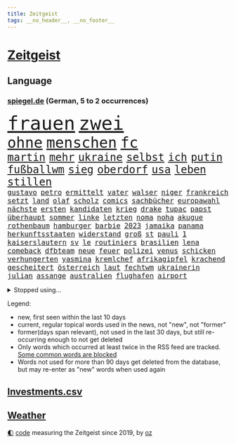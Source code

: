 ```yaml
---
title: Zeitgeist
tags: __no_header__, __no_footer__
---
```


# [Zeitgeist](https://oliz.io/zeitgeist/)

## Language

<h3><a href="https://www.spiegel.de" target="_blank">spiegel.de</a> (German, 5 to 2 occurrences)</h3>
<p style="font-family:monospace">
<span style="font-size:32pt"><a href="news_links.html#frauen" class="current">frauen</a></span>
<span style="font-size:32pt"><a href="news_links.html#zwei" class="current">zwei</a></span>
<br>
<span style="font-size:25pt"><a href="news_links.html#ohne" class="current">ohne</a></span>
<span style="font-size:25pt"><a href="news_links.html#menschen" class="current">menschen</a></span>
<span style="font-size:25pt"><a href="news_links.html#fc" class="current">fc</a></span>
<br>
<span style="font-size:18pt"><a href="news_links.html#martin" class="current">martin</a></span>
<span style="font-size:18pt"><a href="news_links.html#mehr" class="current">mehr</a></span>
<span style="font-size:18pt"><a href="news_links.html#ukraine" class="current">ukraine</a></span>
<span style="font-size:18pt"><a href="news_links.html#selbst" class="current">selbst</a></span>
<span style="font-size:18pt"><a href="news_links.html#ich" class="current">ich</a></span>
<span style="font-size:18pt"><a href="news_links.html#putin" class="current">putin</a></span>
<span style="font-size:18pt"><a href="news_links.html#fußballwm" class="current">fußballwm</a></span>
<span style="font-size:18pt"><a href="news_links.html#sieg" class="current">sieg</a></span>
<span style="font-size:18pt"><a href="news_links.html#oberdorf" class="current">oberdorf</a></span>
<span style="font-size:18pt"><a href="news_links.html#usa" class="current">usa</a></span>
<span style="font-size:18pt"><a href="news_links.html#leben" class="current">leben</a></span>
<span style="font-size:18pt"><a href="news_links.html#stillen" class="current">stillen</a></span>
<br>
<span style="font-size:12pt"><a href="news_links.html#gustavo" class="current">gustavo</a></span>
<span style="font-size:12pt"><a href="news_links.html#petro" class="new">petro</a></span>
<span style="font-size:12pt"><a href="news_links.html#ermittelt" class="current">ermittelt</a></span>
<span style="font-size:12pt"><a href="news_links.html#vater" class="current">vater</a></span>
<span style="font-size:12pt"><a href="news_links.html#walser" class="new">walser</a></span>
<span style="font-size:12pt"><a href="news_links.html#niger" class="current">niger</a></span>
<span style="font-size:12pt"><a href="news_links.html#frankreich" class="current">frankreich</a></span>
<span style="font-size:12pt"><a href="news_links.html#setzt" class="current">setzt</a></span>
<span style="font-size:12pt"><a href="news_links.html#land" class="current">land</a></span>
<span style="font-size:12pt"><a href="news_links.html#olaf" class="current">olaf</a></span>
<span style="font-size:12pt"><a href="news_links.html#scholz" class="current">scholz</a></span>
<span style="font-size:12pt"><a href="news_links.html#comics" class="new">comics</a></span>
<span style="font-size:12pt"><a href="news_links.html#sachbücher" class="current">sachbücher</a></span>
<span style="font-size:12pt"><a href="news_links.html#europawahl" class="current">europawahl</a></span>
<span style="font-size:12pt"><a href="news_links.html#nächste" class="current">nächste</a></span>
<span style="font-size:12pt"><a href="news_links.html#ersten" class="current">ersten</a></span>
<span style="font-size:12pt"><a href="news_links.html#kandidaten" class="current">kandidaten</a></span>
<span style="font-size:12pt"><a href="news_links.html#krieg" class="current">krieg</a></span>
<span style="font-size:12pt"><a href="news_links.html#drake" class="new">drake</a></span>
<span style="font-size:12pt"><a href="news_links.html#tupac" class="new">tupac</a></span>
<span style="font-size:12pt"><a href="news_links.html#papst" class="current">papst</a></span>
<span style="font-size:12pt"><a href="news_links.html#überhaupt" class="current">überhaupt</a></span>
<span style="font-size:12pt"><a href="news_links.html#sommer" class="current">sommer</a></span>
<span style="font-size:12pt"><a href="news_links.html#linke" class="current">linke</a></span>
<span style="font-size:12pt"><a href="news_links.html#letzten" class="current">letzten</a></span>
<span style="font-size:12pt"><a href="news_links.html#noma" class="new">noma</a></span>
<span style="font-size:12pt"><a href="news_links.html#noha" class="new">noha</a></span>
<span style="font-size:12pt"><a href="news_links.html#akugue" class="new">akugue</a></span>
<span style="font-size:12pt"><a href="news_links.html#rothenbaum" class="new">rothenbaum</a></span>
<span style="font-size:12pt"><a href="news_links.html#hamburger" class="current">hamburger</a></span>
<span style="font-size:12pt"><a href="news_links.html#barbie" class="current">barbie</a></span>
<span style="font-size:12pt"><a href="news_links.html#2023" class="current">2023</a></span>
<span style="font-size:12pt"><a href="news_links.html#jamaika" class="new">jamaika</a></span>
<span style="font-size:12pt"><a href="news_links.html#panama" class="new">panama</a></span>
<span style="font-size:12pt"><a href="news_links.html#herkunftsstaaten" class="current">herkunftsstaaten</a></span>
<span style="font-size:12pt"><a href="news_links.html#widerstand" class="current">widerstand</a></span>
<span style="font-size:12pt"><a href="news_links.html#groß" class="current">groß</a></span>
<span style="font-size:12pt"><a href="news_links.html#st" class="current">st</a></span>
<span style="font-size:12pt"><a href="news_links.html#pauli" class="new">pauli</a></span>
<span style="font-size:12pt"><a href="news_links.html#1" class="current">1</a></span>
<span style="font-size:12pt"><a href="news_links.html#kaiserslautern" class="current">kaiserslautern</a></span>
<span style="font-size:12pt"><a href="news_links.html#sv" class="current">sv</a></span>
<span style="font-size:12pt"><a href="news_links.html#le" class="new">le</a></span>
<span style="font-size:12pt"><a href="news_links.html#routiniers" class="new">routiniers</a></span>
<span style="font-size:12pt"><a href="news_links.html#brasilien" class="current">brasilien</a></span>
<span style="font-size:12pt"><a href="news_links.html#lena" class="current">lena</a></span>
<span style="font-size:12pt"><a href="news_links.html#comeback" class="current">comeback</a></span>
<span style="font-size:12pt"><a href="news_links.html#dfbteam" class="current">dfbteam</a></span>
<span style="font-size:12pt"><a href="news_links.html#neue" class="current">neue</a></span>
<span style="font-size:12pt"><a href="news_links.html#feuer" class="current">feuer</a></span>
<span style="font-size:12pt"><a href="news_links.html#polizei" class="current">polizei</a></span>
<span style="font-size:12pt"><a href="news_links.html#venus" class="new">venus</a></span>
<span style="font-size:12pt"><a href="news_links.html#schicken" class="current">schicken</a></span>
<span style="font-size:12pt"><a href="news_links.html#verhungerten" class="current">verhungerten</a></span>
<span style="font-size:12pt"><a href="news_links.html#yasmina" class="new">yasmina</a></span>
<span style="font-size:12pt"><a href="news_links.html#kremlchef" class="current">kremlchef</a></span>
<span style="font-size:12pt"><a href="news_links.html#afrikagipfel" class="new">afrikagipfel</a></span>
<span style="font-size:12pt"><a href="news_links.html#krachend" class="new">krachend</a></span>
<span style="font-size:12pt"><a href="news_links.html#gescheitert" class="current">gescheitert</a></span>
<span style="font-size:12pt"><a href="news_links.html#österreich" class="current">österreich</a></span>
<span style="font-size:12pt"><a href="news_links.html#laut" class="current">laut</a></span>
<span style="font-size:12pt"><a href="news_links.html#fechtwm" class="new">fechtwm</a></span>
<span style="font-size:12pt"><a href="news_links.html#ukrainerin" class="current">ukrainerin</a></span>
<span style="font-size:12pt"><a href="news_links.html#julian" class="current">julian</a></span>
<span style="font-size:12pt"><a href="news_links.html#assange" class="current">assange</a></span>
<span style="font-size:12pt"><a href="news_links.html#australien" class="current">australien</a></span>
<span style="font-size:12pt"><a href="news_links.html#flughafen" class="current">flughafen</a></span>
<span style="font-size:12pt"><a href="news_links.html#airport" class="new">airport</a></span>
</p>
<details>
<summary>Stopped using...</summary>
<p class="former" style="font-size:12pt">
positionen(1011) beschäftigt(1010) gewissen(1010) persönliche(1010) schwedische(1010) ehemaligen(1009) energien(1009) unterstützt(1009) walter(1009) ausgesprochen(1008) aussicht(1008) beklagen(1008) dauerhaft(1008) gefährden(1008) konfrontiert(1008) kraft(1008) krankenhäusern(1008) legte(1008) maß(1008) normal(1008) ebenfalls(1007) verdächtiger(1007) welle(1007) argumente(1006) dfb(1006) eskalation(1006) halle(1006) verhängte(1006) vfl(1006) wald(1006) anne(1005) bekam(1005) bochum(1005) eindruck(1005) enorm(1005) gestoßen(1005) pakistan(1005) rainer(1005) versteigert(1005) betrug(1004) boot(1004) digitalisierung(1004) erfahrungen(1004) legendären(1004) monatelang(1004) pocht(1004) stolz(1004) streng(1004) stürmer(1004) toni(1004) belasten(1003) chaos(1003) chelsea(1003) finanziell(1003) leid(1003) schlagzeilen(1003) viktor(1003) anteil(1002) orbán(1002) polizeieinsatz(1002) sprache(1002) wütend(1002) ddr(1001) dokumente(1001) fischer(1000) gebaut(1000) konzept(1000) länge(1000) österreichischen(1000) crash(999) durchsuchungen(999) kämpfer(999) unterschiedlich(999) verklagt(999) angeklagter(998) internen(998) leipziger(998) schreibt(998) verena(998) langfristig(997) schwanger(997) wiederholt(997) wirtschaftlichen(997) aktiv(996) aktuell(996) netzwerk(996) volksrepublik(996) anthony(995) herzogin(994) kultur(994) restaurant(994) sperrt(994) großbritanniens(993) antisemitismus(992) hürden(992) schüssen(992) halb(991) torhüter(991) ii(990) töten(989) exporte(988) schnitt(988) begriff(987) belegen(987) betont(987) spiegelumfrage(987) beiträge(986) damals(986) verantwortung(985) dran(984) nachgewiesen(984) insassen(983) nationalen(983) legende(982) vorgänger(982) wusste(982) königin(981) nah(981) parallelen(981) konkrete(980) präsenz(979) einschätzung(978) rettung(978) laufenden(977) bangen(974) freiwillig(974) verständnis(974) retter(973) klasse(972) ämter(972) abgeschlossen(968) erhöhung(965) kanadas(960) verdoppelt(956) gebieten(954) herausforderungen(954) musik(952) ausgaben(948) billiger(937) woelki(929) schlaf(909) lieferketten(905) räumte(896) milliardär(892) skandale(873) rückgang(870) direkten(861) finanziellen(857) universitäten(853) gebeten(824) mitverantwortlich(823) vehement(821) blut(820) willkommen(802) fußballnationalmannschaft(799) japanischen(790) ausbildung(766) videoaufnahmen(766) fachkräftemangel(752) ausnahme(746) sergej(746) bundesanwaltschaft(729) ausgefallen(718) bedankt(713) technischen(709) beliebte(704) unterdrückung(696) kameras(695) 700(693) sechste(693) anhängern(681) moderner(676) world(674) liebsten(673) papiere(670) verletzten(670) böse(669) gehälter(666) milch(666) diebe(665) offene(663) games(654) konflikts(653) abhängigkeit(647) kunstwerke(644) basketballstar(640) ruhestand(639) fdppolitiker(635) parlamentarier(624) rosa(622) umsetzung(622) benutzt(618) radikaler(617) ungewöhnliche(614) beliebt(612) airlines(597) fußballs(597) lebenslang(596) trip(596) otto(587) kompromiss(584) sank(584) erwiesen(582) lehrerinnen(578) arbeitsminister(575) teuerung(571) verteuert(571) einzig(566) ersatz(557) symbol(557) verpflichtung(555) wolf(554) vorbereiten(553) hinzu(550) flugzeugen(549) vorm(546) soldat(544) wettkampf(544) untergang(543) gerichte(539) euch(537) wagt(534) bestand(529) verweist(526) ergeben(523) lohnen(521) luftfahrt(516) fähigkeiten(510) fortsetzen(500) gestärkt(500) air(496) erneuerbare(490) spiegelbildungsnewsletter(490) sanktioniert(487) hochrangigen(484) hochschule(484) nebenbei(481) rezession(481) verliehen(477) flüchten(474) besetzten(472) herzen(471) unfällen(470) beigelegt(456) wall(456) drohe(455) durchsuchen(454) crew(453) kompensieren(452) weitermachen(452) neuerdings(451) recherchen(438) generalstaatsanwaltschaft(437) hammer(436) umstände(436) b(435) bodo(435) aufeinander(428) isoliert(428) fragwürdige(426) halt(426) harter(424) wütende(424) 14jährigen(416) lidl(412) einhalten(407) kandidat(407) kühnert(406) chinesischer(404) libanon(402) verbrennungsmotor(402) verhaftung(402) französischer(401) mitarbeitende(401) ramelow(396) attestiert(393) übung(393) möbel(387) missbrauchsvorwürfe(386) neustart(386) persönlicher(386) erntet(379) sehe(379) baum(378) vorantreiben(378) krebserkrankung(373) image(372) 27jährige(371) lieferengpässe(368) ausgewertet(366) diente(366) kämpferisch(366) uneins(364) batterien(362) giffey(362) einnahme(360) formen(358) eigentliche(355) angespannt(354) tode(352) abitur(350) etlichen(347) neueste(344) wütet(340) studieren(337) diktatur(336) tücken(336) verabschiedete(336) nation(335) medizin(334) gefüllt(333) hoffnungsträger(333) aufmerksam(332) elefanten(329) erlässt(327) flüssen(327) produzent(325) angezeigt(323) rot(323) tarife(322) fische(320) klappen(320) belastungen(319) rutschen(313) spionage(309) rügt(302) verbringen(302) ereignet(300) informierte(300) machtmissbrauch(299) wohnraum(296) vegane(293) verbleib(291) stützt(289) psychologin(287) eingeschaltet(286) klimaaktivistin(286) immobilienkonzern(285) verfängt(283) vernunft(281) verwandelt(281) phoenix(280) besatzung(277) jewgeni(275) ignoriert(273) kocht(273) absehbar(272) staatsanwalt(272) deuten(271) edward(267) kulissen(267) auszeichnung(265) kommando(265) machtlos(264) natogeneralsekretär(263) prien(261) ratten(261) erziehung(259) fraktionschef(258) rust(258) alice(257) energiepreisbremse(257) laster(257) carolina(256) harrt(249) leere(248) 39(247) schwierigsten(247) orden(246) kritisierten(245) schossen(245) unterstützern(244) verfehlte(244) heinrich(243) rudi(242) zuschauen(240) suisse(239) söldnertruppe(237) spielraum(236) ahnen(235) schmecken(234) chinareise(233) psychologe(233) singt(233) straßenblockaden(232) bengvir(231) itamar(231) privatjets(227) artenschutz(226) bundesjustizminister(224) gekostet(224) verdoppeln(224) statistische(223) stereotype(223) überlebende(223) angriffs(222) bewerben(221) glimpflich(221) wagnergruppe(221) chefposten(220) machtkampf(220) ehrlich(219) sportgeschichte(219) text(219) airbus(217) dfbelf(216) kurzzeitig(216) siegfried(216) verbannt(215) kritikern(214) manipulierte(214) steigerung(213) abschiebungen(211) bewaffneten(211) wundern(211) weißes(208) erkennbar(207) läden(207) umziehen(207) vulkan(207) kanäle(206) professionell(206) emails(205) zunehmende(205) heiraten(204) legendäre(204) kieler(202) genügend(200) pakistans(200) schenk(200) mittelpunkt(199) eingestehen(198) praxis(197) aggressiv(196) feldern(196) entgleist(195) klimafreundlicher(195) klüger(195) telefonat(194) lockt(192) mächtig(192) nhl(192) gebühren(191) häftlinge(191) umzug(191) gerückt(190) großraum(190) völler(190) erweisen(189) gelder(189) immobilienpreise(188) belarussischen(187) erfährt(187) platzen(187) erliegen(185) soest(185) ersatzfreiheitsstrafen(183) sicherheitsvorkehrungen(182) wohlstand(182) flasche(181) sorgten(180) wand(179) aufträgen(178) militärübung(178) geschäften(177) kloster(177) versinken(177) 23jähriger(176) dauer(176) plätzen(176) ballauf(175) kommender(175) ölkonzern(174) sektor(173) zigarette(173) 250000(172) ludwig(172) ocean(172) verleumdung(172) 52(171) vermögen(171) islamistischen(170) bildzeitung(169) überfüllten(169) bundespolitik(168) herrschaft(168) zurückgelassen(168) 230(167) umfasst(166) eingegangen(165) krebsmedikamente(165) nicolas(164) getragen(163) ausgerufen(162) do(162) floh(162) angestiegen(161) erstellt(161) anderson(160) gedemütigt(160) siege(160) streamer(160) verpflichten(160) wagnertruppe(160) bildet(159) race(158) rettungsdienst(158) tante(158) bauministerin(157) geywitz(157) fahrlässiger(155) hinterbliebenen(155) losgegangen(155) angemessen(154) energiepreispauschale(154) lernte(154) wissler(153) hunderter(152) lauf(152) unruhe(152) abgehalten(151) abwanderung(151) bewältigung(151) multimillionär(151) 13jährigen(150) ostdeutsche(150) ausbilden(149) seltenen(149) aktive(148) neunjährigen(148) linkenchefin(147) saarbrücken(147) spiegelspitzengespräch(147) tschechische(146) uefa(146) 35jährige(145) brauche(145) dhl(145) panik(144) positiver(144) verschwundenen(144) domenico(143) dramatischer(143) simone(143) sondervermögen(143) tedesco(143) klappe(141) offizier(141) riskante(141) stange(141) karin(140) augenhöhe(138) südtirol(138) lampedusa(137) souveränität(137) dorfes(136) siedler(136) zugelegt(135) schiffsunglück(134) vergnügungspark(134) entschlossen(133) giftige(133) initiativen(133) krachen(133) rauchwolke(133) rotgrünrot(133) mund(132) russinnen(132) wütenden(132) nordstreampipelines(131) verteidigungsministers(131) wegwerfen(131) aktualisiert(130) equal(130) pay(130) suns(130) blüht(128) lasst(128) lemon(128) ausschnitte(127) mischung(127) aldi(126) alligator(126) wendepunkt(126) billionen(125) effizient(125) erwecken(125) mutmaßlichem(125) po(125) alarmstufe(124) obduziert(124) topdiplomat(124) 37jähriger(123) fälschungen(123) artillerie(122) energiepreisbremsen(122) konkreter(122) ungeklärt(122) captain(121) russisch(121) zweieinhalb(120) einbauen(119) ingo(119) rekonstruieren(119) heizungen(118) slowenien(118) björn(117) dieselautos(117) gemeindebund(117) grafikanalyse(117) rebellion(116) mobil(115) pflegeversicherung(115) bildschirm(113) stahlen(113) xinjiang(113) josé(112) mourinho(112) tatwaffe(112) südwesten(111) gen(110) entzündet(109) luke(109) schauspielers(109) usgeheimdienste(109) baugenehmigungen(108) bundesverwaltungsgericht(108) erwarteten(108) erfand(107) fehde(107) kleinkind(107) pompeji(107) wehrmacht(107) zerlegt(107) bemängelt(106) kw(106) nordstreampipeline(106) veto(106) wüst(106) geschwächt(105) mannheim(105) segeljacht(105) zufriedenheit(105) interessenkonflikte(104) scorsese(104) leck(103) dauerhafte(102) detailliert(102) genaue(102) fündig(101) li(101) maja(101) qiang(101) solarstrom(101) bundesligist(100) kollabiert(100) schleuser(100) angeschossen(99) auflösen(99) einspruch(99) kommandeur(99) 13jährige(97) angeprangert(97) ramadan(97) tarifangebot(97) gekürt(96) pool(96) revolver(96) singapur(96) unverhältnismäßig(96) 1961(95) ac(95) bizarren(95) klimafreundliche(95) sofortiger(95) krankenversicherung(94) gründung(93) kannibalen(93) dieselskandal(92) konsole(92) schadstoffe(92) sportlichen(92) stationieren(92) unrealistisch(92) altkanzlerin(91) menschenrechte(91) reuß(91) drohte(90) fertigung(90) fläche(90) gasheizung(90) hauptsache(90) privates(90) smog(90) wegzudenken(90) 49jährige(89) angehalten(89) brown(89) fernsehansprache(89) gesundheitsschädlicher(89) hervorgeht(89) klassenfahrt(89) stabilität(89) tornados(89) brillant(88) gesetzesvorhaben(88) usjustizministerium(88) absolute(87) eurojackpot(87) gmbh(87) wagnertruppen(87) café(86) heizungstausch(86) rückte(86) vergrault(86) artefakte(85) cumexaffäre(85) fußballbund(85) interne(85) solar(85) unosicherheitsrats(85) verdienstorden(85) verschlingen(85) alibaba(84) evan(84) gartenkolumne(84) gershkovich(84) itfirma(84) klimaschutzgesetzes(84) koalitionsvertrag(84) ntc(84) regierungsbefragung(84) spekulieren(84) bahnvorstand(83) bett(83) decks(83) fremdverschulden(83) gemälde(83) härtere(83) kentucky(83) liberaler(83) pornostar(83) racing(83) riesigem(83) statements(83) 33jähriger(82) abwasser(82) basketballer(82) drogenkonsum(82) eingriffe(82) files(82) gange(82) gesundheitlichen(82) gleichberechtigte(82) kompromisse(82) usamerikanische(82) versetzen(82) alarmbereitschaft(81) dauerfeuer(81) dgb(81) kanadische(81) stolpern(81) unterbricht(81) gefilmt(80) gesamtmetallchef(80) gesamtmetallpräsident(80) handschellen(80) imperialer(80) tschentscher(80) alltags(79) artenvielfalt(79) blaulicht(79) bundesverfassungsgerichts(79) erfindung(79) konservativ(79) krankschreibung(79) lasse(79) schulze(79) sponsor(79) synthetische(79) waldbrandgefahr(79) generalprobe(78) hochrangiger(78) kühe(78) neffe(78) ordnungswidrigkeiten(78) trümmerfeld(78) wettbewerbshüter(78) 2010(77) drogendealer(77) rundumschlag(77) schmelzen(77) sparsam(77) verhältnisse(77) anblick(76) autozulieferer(76) benennt(76) betrugsmasche(76) chatnachrichten(76) gefährte(76) qualitätsprobleme(76) schleppen(76) tonne(76) unbegleitete(76) zauber(76) eskalierenden(75) geflüchteter(75) hinterließ(75) kurios(75) mittelschicht(75) polizeiuniform(75) schlechteren(75) wohnwagen(75) kichererbsen(74) legale(74) obstbauern(74) verlängerte(74) anwerben(73) chips(73) equipment(73) gekappt(73) humane(73) lukaku(73) romelu(73) aufrufen(72) einknicken(72) olg(72) sandro(72) tesa(72) zusammengeschlossen(72) entzaubert(71) forscherin(71) gesäß(71) uniform(71) 26jährigen(70) brutto(70) edeka(70) eskalieren(70) mechanismus(70) schwimmbäder(70) unterschiedlichen(70) erledigen(69) hockenheim(69) jüdinnen(69) tierschutz(69) aufstands(68) besatzer(68) cosco(68) cotrainer(68) durchlaufen(68) gefängnissen(68) gerry(68) gigantischen(68) modekonzern(68) andernorts(67) funk(67) krankschreibungen(67) schwager(67) zerstritten(67) amtsvorgängers(66) biles(66) citys(66) derisking(66) kontrollierte(66) owens(66) 58(65) aktivistengruppe(65) aufspüren(65) dürftig(65) konsumieren(65) punktet(65) sonntagnachmittag(65) adler(64) blutvergießen(64) treffens(64) verhört(64) auftauchen(63) feature(63) konzentrationslager(63) stecker(63) versehentlich(63) anhören(62) cumex(62) familiengeschichte(62) studienkredite(62) versteckt(62) bundestagsvizepräsidentin(61) börsennotierten(61) fahrgastverband(61) koalieren(61) köchin(61) montevideo(61) special(61) vernichten(61) fabriken(60) gelegen(60) out(60) regierender(60) schlösser(60) uneinig(60) unsichtbar(60) ausgeflogen(59) bestrafung(59) bluetooth(59) guatemala(59) umbenennung(59) vetternwirtschaft(59) moniert(58) schlüsselrolle(58) solarparks(58) telefone(58) wussten(58) ardern(57) ausfahrt(57) befanden(57) beordert(57) hauptsächlich(57) jacinda(57) nötigen(57) zürich(57) deutschchinesischen(56) drache(56) kolonialismus(56) kranker(56) leitende(56) medikamenten(56) sicherheitsdienst(56) spöttisch(56) zeitungen(56) boomen(55) dieselskandals(55) motto(55) spdmann(55) usmilitärexperten(55) behandlungen(54) continental(54) eigenschaften(54) rechtskräftig(54) unterzeichnen(54) meeresgrund(53) telegram(53) zusammengekommen(53) besagt(52) bundesspd(52) kfrage(52) kredite(52) nkunku(52) pixel(52) privathaushalten(52) quadratmetern(52) schlange(52) intern(51) mindrup(51) vierter(51) fdppolitikerin(50) fünfjähriger(50) hackerfirma(50) militärführung(50) poliert(50) triathlon(50) zeugnis(50) denkmäler(49) neuwahlen(49) schulter(49) statistischem(49) brigade(48) sexy(48) anonyme(47) jenen(47) schockiert(47) sommerurlaub(47) überwachen(47) angelegt(46) gleichgesetzt(46) jürgens(46) kroos(46) telefónica(46) unternehmensberater(46) verunsichern(46) werken(46) chronik(45) einschreiten(45) resultat(45) woronesch(45) birkner(44) einladen(44) erforschung(44) lebensgefährlich(44) legalen(44) strafgefangene(44) verbrennen(44) würdigte(44) massenschlägerei(43) minimalistisch(43) modernisieren(43) outback(43) planmäßig(43) sehnsuchtsorte(43) terroristischen(43) boomergeneration(42) kalender(42) motoren(42) sparte(42) ausrichten(41) durst(41) mordfälle(41) vatertag(41) wiese(41) führender(40) groningen(40) investments(40) kampfjetkoalition(40) thoms(40) versagte(40) 29jährige(39) abfindung(39) ankläger(39) autobahngesellschaft(39) befürchtete(39) besetzter(39) dolch(39) eingelegt(39) fliegende(39) globaler(39) kanalisation(39) megadeal(39) netzpromis(39) reinigungskraft(39) schwaben(39) stadtwerke(39) verspätete(39) 1948(38) bejaht(38) diplomatischen(38) hütten(38) lasso(38) nachbessern(38) staatskonzern(38) vergleicht(38) aktivität(37) belgiens(37) länderspiel(37) süddeutschland(37) kompensiert(36) mieterbund(36) samstagvormittag(36) scholzuntersuchungsausschuss(36) seen(36) verschwendung(36) wappnet(36) weltstars(36) wnba(36) ärzten(36) besseres(35) bonner(35) einzigartiger(35) helden(35) interessenten(35) kaputte(35) tweets(35) warnstufe(35) gerutscht(34) rushdie(34) salman(34) 1889(33) agieren(33) bewilligt(33) kopfgeld(33) lka(33) schlager(33) verbandschef(33) ausgeschaltet(32) bahnhöfe(32) joy(32) kaiserreich(32) kaufpreise(32) krämer(32) reichsten(32) seemeilen(32) baumaterial(31) bereichen(31) hausbau(31) jochen(31) ott(31) rechtsanspruch(31) usoffizier(31) alarmsignal(30) basilikum(30) fragenkatalog(30) grafik(30) keilt(30) massenpanik(30) pride(30) reklamiert(30) babyboomer(29) bootsunglück(29) chiphersteller(29) gehoben(29) schwieg(29) soft(29) überdurchschnittlich(29) einvernehmlicher(28) ergriffen(28) lanka(28) längerer(28) sonntagmorgen(28) sri(28) ungeschehen(28) widersacher(28) zurückhalten(28) übergewichtig(28) ausgeht(27) decken(27) einlass(27) kopie(27) lübcke(27) plädoyers(27) verdienste(27) überwiegend(27) basketballteams(26) beilegung(26) defender(26) markenname(26) materials(26) mitschuld(26) passende(26) schlagersängerin(26) topetagen(26) ehrendoktorwürde(25) fasziniert(25) feuers(25) flammenwerfer(25) helm(25) marktführer(25) oligarch(25) sciences(25) spiderman(25) superheldenfilm(25) wildes(25) zivilen(25) dramas(24) just(24) like(24) profitierten(24) braunkohle(23) gündoğan(23) havertz(23) i̇lkay(23) unbegrenzte(23) unterschied(23) wiederentdeckt(23) bdipräsident(22) geschlechtergerechte(22) hasskommentare(22) prozessauftakt(22) rammsteinsänger(22) russwurm(22) spezialisiert(22) ted(22) across(21) defizite(21) khodr(21) kida(21) nordhalbkugel(21) raketenabwehr(21) schwerpunkte(21) spiderverse(21) coaches(20) feuerwehren(20) freiwilligen(20) gündogan(20) hooligans(20) ilkay(20) verteidigungsbündnis(20) beseitigen(19) dauermeister(19) fischsterben(19) geheimen(19) lieferten(19) oderkatastrophe(19) olafscholzuntersuchungsausschuss(19) stillgelegt(19) wildtiere(19) eingebrannt(18) gesetzlicher(18) luftqualität(18) sobald(18) zügen(18) 1923(17) parteizentrale(17) produzierten(17) überlastete(17) brandursache(16) ehrenamtlich(16) rücke(16) schutzsuchende(16) unterhaching(16) unverzeihlich(16) überarbeitet(16) anfragen(15) pankow(15) privatarmee(15) verschollen(15) #metooskandal(14) kayla(14) lynn(14) militärflugzeuge(14) millionenstrafe(14) schlüssel(14) shelby(14) shyx(14) spiegelklimabericht(14) spotify(14) telefonieren(14) youtuberin(14) basis(13) bestes(13) brandbekämpfung(13) gleichermaßen(13) kameraautos(13) unübersehbar(13) view(13) gewaltbereitschaft(12) guerreiro(12) lausitz(12) umlauf(12) vorbilder(12) fachleuten(11) killer(11) novelle(11) pat(11) wartete(11)
</p>
</details>
<p>Legend:
<ul>
<li><span class="new">new</span>, first seen within the last 10 days</li>
<li><span class="current">current</span>, regular topical words used in the news, not "new", not "former"</li>
<li><span class="former">former(days span relevant)</span>, not used in the last 30 days, but still re-occurring enough to not get deleted</li>
<li>Only words which occurred at least twice in the RSS feed are tracked. <a href="language/filters.py">Some common words are blocked</a></li>
<li>Words not used for more than 90 days get deleted from the database, but may re-enter as "new" words when used again</li>
</ul>
</p>

## [Investments](investments.html)[.csv](investments.csv)

## [Weather](weather.html)

<footer>
<a href="javascript:toggleTheme()" class="nav">🌓</a>
<a href="https://github.com/ooz/zeitgeist">code</a> measuring the Zeitgeist since 2019, by <a href="https://oliz.io">oz</a>
</footer>

